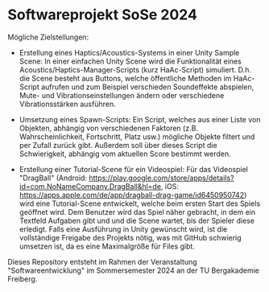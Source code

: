 # Softwareprojekt SoSe 2024

Mögliche Zielstellungen:
- Erstellung eines Haptics/Acoustics-Systems in einer Unity Sample Scene:
In einer einfachen Unity Scene wird die Funktionalität eines Acoustics/Haptics-Manager-Scripts (kurz HaAc-Script) simuliert. D.h. die Scene besteht aus Buttons, welche öffentliche Methoden im HaAc-Script aufrufen und zum Beispiel verschieden Soundeffekte abspielen, Mute- und Vibrationseinstellungen ändern oder verschiedene Vibrationsstärken ausführen.

- Umsetzung eines Spawn-Scripts:
Ein Script, welches aus einer Liste von Objekten, abhängig von verschiedenen Faktoren (z.B. Wahrscheinlichkeit, Fortschritt, Platz usw.) mögliche Objekte filtert und per Zufall zurück gibt. Außerdem soll über dieses Script die Schwierigkeit, abhängig vom aktuellen Score bestimmt werden.

- Erstellung einer Tutorial-Scene für ein Videospiel:
Für das Videospiel "DragBall" (Android: https://play.google.com/store/apps/details?id=com.NoNameCompany.DragBall&hl=de, iOS: https://apps.apple.com/de/app/dragball-drag-game/id6450950742) wird eine Tutorial-Scene entwickelt, welche beim ersten Start des Spiels geöffnet wird. Dem Benutzer wird das Spiel näher gebracht, in dem ein Textfeld Aufgaben gibt und und die Scene wartet, bis der Spieler diese erledigt. Falls eine Ausführung in Unity gewünscht wird, ist die vollständige Freigabe des Projekts nötig, was mit GitHub schwierig umsetzen ist, da es eine Maximalgröße für Files gibt.

Dieses Repository entsteht im Rahmen der Veranstaltung "Softwareentwicklung" im Sommersemester 2024 an der TU Bergakademie Freiberg.
